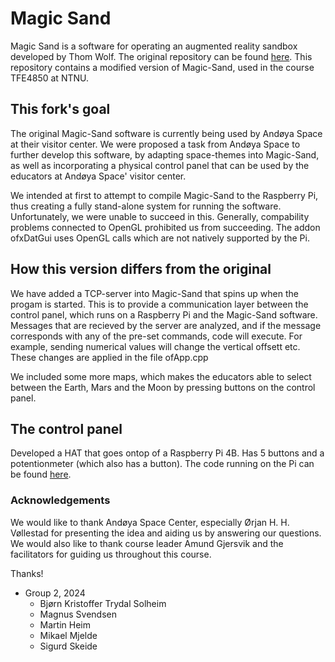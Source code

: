 # Magic Sand
Magic Sand is a software for operating an augmented reality sandbox developed by Thom Wolf. The original repository can be found [here](https://github.com/thomwolf/Magic-Sand). This repository contains a modified version of Magic-Sand, used in the course TFE4850 at NTNU. 

## This fork's goal
The original Magic-Sand software is currently being used by Andøya Space at their visitor center. We were proposed a task from Andøya Space to further develop this software, by adapting space-themes into Magic-Sand, as well as incorporating a physical control panel that can be used by the educators at Andøya Space' visitor center. 

We intended at first to attempt to compile Magic-Sand to the Raspberry Pi, thus creating a fully stand-alone system for running the software. Unfortunately, we were unable to succeed in this. Generally, compability problems connected to OpenGL prohibited us from succeeding. The addon ofxDatGui uses OpenGL calls which are not natively supported by the Pi. 

## How this version differs from the original
We have added a TCP-server into Magic-Sand that spins up when the progam is started. This is to provide a communication layer between the control panel, which runs on a Raspberry Pi and the Magic-Sand software. Messages that are recieved by the server are analyzed, and if the message corresponds with any of the pre-set commands, code will execute. For example, sending numerical values will change the vertical offsett etc. These changes are applied in the file ofApp.cpp

We included some more maps, which makes the educators able to select between the Earth, Mars and the Moon by pressing buttons on the control panel. 

## The control panel
Developed a HAT that goes ontop of a Raspberry Pi 4B. Has 5 buttons and a potentionmeter (which also has a button). The code running on the Pi can be found [here](https://github.com/Sunhome22/TFE4850_Duck_Island_Space_Control_Panel).

### Acknowledgements
We would like to thank Andøya Space Center, especially Ørjan H. H. Vøllestad for presenting the idea and aiding us by answering our questions. We would also like to thank course leader Amund Gjersvik and the facilitators for guiding us throughout this course.


Thanks!
- Group 2, 2024
  - Bjørn Kristoffer Trydal Solheim
  - Magnus Svendsen 
  - Martin Heim
  - Mikael Mjelde
  - Sigurd Skeide

